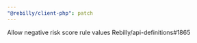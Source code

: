 ```yaml
---
"@rebilly/client-php": patch
---
```


Allow negative risk score rule values Rebilly/api-definitions#1865
